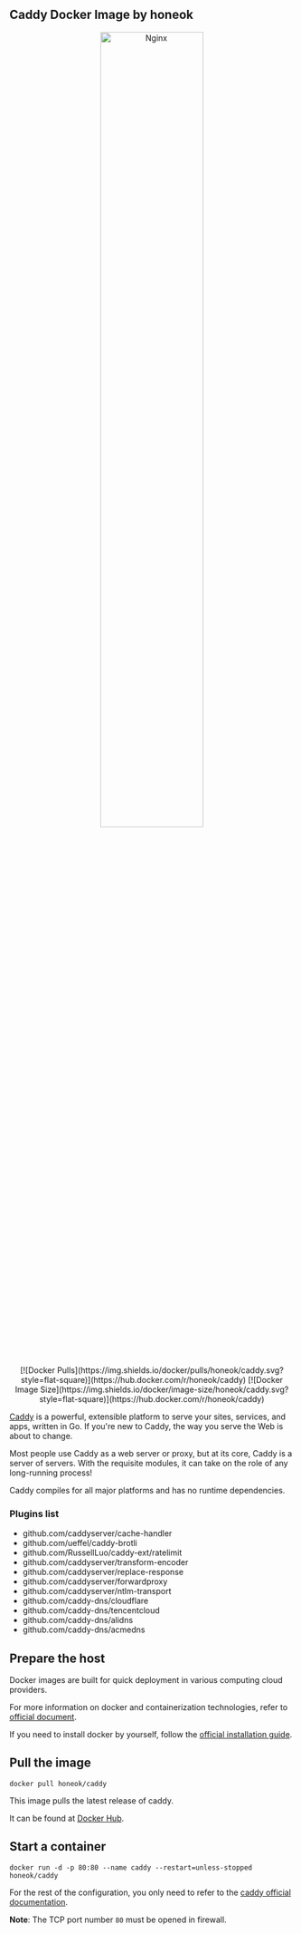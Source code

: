 ## Caddy Docker Image by honeok

<p align="center">
<img src="https://user-images.githubusercontent.com/1128849/210187356-dfb7f1c5-ac2e-43aa-bb23-fc014280ae1f.svg" alt="Nginx" width="60%">
</p>

<p align="center">
[![Docker Pulls](https://img.shields.io/docker/pulls/honeok/caddy.svg?style=flat-square)](https://hub.docker.com/r/honeok/caddy)
[![Docker Image Size](https://img.shields.io/docker/image-size/honeok/caddy.svg?style=flat-square)](https://hub.docker.com/r/honeok/caddy)
</p>

[Caddy][1] is a powerful, extensible platform to serve your sites, services, and apps, written in Go. If you're new to Caddy, the way you serve the Web is about to change.

Most people use Caddy as a web server or proxy, but at its core, Caddy is a server of servers. With the requisite modules, it can take on the role of any long-running process!

Caddy compiles for all major platforms and has no runtime dependencies.

### Plugins list

- github.com/caddyserver/cache-handler
- github.com/ueffel/caddy-brotli
- github.com/RussellLuo/caddy-ext/ratelimit
- github.com/caddyserver/transform-encoder
- github.com/caddyserver/replace-response
- github.com/caddyserver/forwardproxy
- github.com/caddyserver/ntlm-transport
- github.com/caddy-dns/cloudflare
- github.com/caddy-dns/tencentcloud
- github.com/caddy-dns/alidns
- github.com/caddy-dns/acmedns

## Prepare the host

Docker images are built for quick deployment in various computing cloud providers.

For more information on docker and containerization technologies, refer to [official document][2].

If you need to install docker by yourself, follow the [official installation guide][3].

## Pull the image

```shell
docker pull honeok/caddy
```

This image pulls the latest release of caddy.

It can be found at [Docker Hub][4].

## Start a container

```shell
docker run -d -p 80:80 --name caddy --restart=unless-stopped honeok/caddy
```

For the rest of the configuration, you only need to refer to the [caddy official documentation][5].

**Note**: The TCP port number `80` must be opened in firewall.

[1]: https://github.com/gabrielecirulli/caddy
[2]: https://docs.docker.com
[3]: https://docs.docker.com/install
[4]: https://hub.docker.com/r/honeok/caddy
[5]: https://caddyserver.com/docs